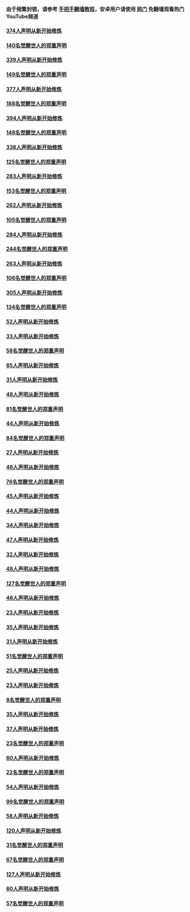 #### 由于频繁封锁，请参考 [手把手翻墙教程](https://github.com/gfw-breaker/guides/wiki/)，安卓用户请使用 [网门](https://github.com/gfw-breaker/nogfw/blob/master/dl.md?t=05200301) 免翻墙观看热门YouTube频道 

#### [374人声明从新开始修炼](../pages/91/425811.md?t=05200301) 

#### [140名觉醒世人的郑重声明](../pages/91/425810.md?t=05200301) 

#### [339人声明从新开始修炼](../pages/91/425690.md?t=05200301) 

#### [149名觉醒世人的郑重声明](../pages/91/425689.md?t=05200301) 

#### [377人声明从新开始修炼](../pages/91/424867.md?t=05200301) 

#### [188名觉醒世人的郑重声明](../pages/91/424866.md?t=05200301) 

#### [394人声明从新开始修炼](../pages/91/423914.md?t=05200301) 

#### [148名觉醒世人的郑重声明](../pages/91/423913.md?t=05200301) 

#### [338人声明从新开始修炼](../pages/91/423540.md?t=05200301) 

#### [125名觉醒世人的郑重声明](../pages/91/423539.md?t=05200301) 

#### [283人声明从新开始修炼](../pages/91/423296.md?t=05200301) 

#### [153名觉醒世人的郑重声明](../pages/91/423295.md?t=05200301) 

#### [262人声明从新开始修炼](../pages/91/423004.md?t=05200301) 

#### [105名觉醒世人的郑重声明](../pages/91/423003.md?t=05200301) 

#### [284人声明从新开始修炼](../pages/91/422707.md?t=05200301) 

#### [244名觉醒世人的郑重声明](../pages/91/422706.md?t=05200301) 

#### [263人声明从新开始修炼](../pages/91/422553.md?t=05200301) 

#### [106名觉醒世人的郑重声明](../pages/91/422552.md?t=05200301) 

#### [305人声明从新开始修炼](../pages/91/422153.md?t=05200301) 

#### [134名觉醒世人的郑重声明](../pages/91/422152.md?t=05200301) 

#### [52人声明从新开始修炼](../pages/91/421846.md?t=05200301) 

#### [33人声明从新开始修炼](../pages/91/421804.md?t=05200301) 

#### [58名觉醒世人的郑重声明](../pages/91/421845.md?t=05200301) 

#### [85人声明从新开始修炼](../pages/91/421769.md?t=05200301) 

#### [31人声明从新开始修炼](../pages/91/421763.md?t=05200301) 

#### [48人声明从新开始修炼](../pages/91/421605.md?t=05200301) 

#### [81名觉醒世人的郑重声明](../pages/91/421656.md?t=05200301) 

#### [44人声明从新开始修炼](../pages/91/421544.md?t=05200301) 

#### [84名觉醒世人的郑重声明](../pages/91/421543.md?t=05200301) 

#### [27人声明从新开始修炼](../pages/91/421465.md?t=05200301) 

#### [46人声明从新开始修炼](../pages/91/421454.md?t=05200301) 

#### [76名觉醒世人的郑重声明](../pages/91/421453.md?t=05200301) 

#### [45人声明从新开始修炼](../pages/91/421452.md?t=05200301) 

#### [44人声明从新开始修炼](../pages/91/421422.md?t=05200301) 

#### [34人声明从新开始修炼](../pages/91/421322.md?t=05200301) 

#### [47人声明从新开始修炼](../pages/91/421264.md?t=05200301) 

#### [32人声明从新开始修炼](../pages/91/421225.md?t=05200301) 

#### [48人声明从新开始修炼](../pages/91/421202.md?t=05200301) 

#### [127名觉醒世人的郑重声明](../pages/91/421224.md?t=05200301) 

#### [46人声明从新开始修炼](../pages/91/421203.md?t=05200301) 

#### [23人声明从新开始修炼](../pages/91/421138.md?t=05200301) 

#### [35人声明从新开始修炼](../pages/91/421122.md?t=05200301) 

#### [31人声明从新开始修炼](../pages/91/421081.md?t=05200301) 

#### [51名觉醒世人的郑重声明](../pages/91/421080.md?t=05200301) 

#### [25人声明从新开始修炼](../pages/91/421020.md?t=05200301) 

#### [23人声明从新开始修炼](../pages/91/420884.md?t=05200301) 

#### [8名觉醒世人的郑重声明](../pages/91/420883.md?t=05200301) 

#### [35人声明从新开始修炼](../pages/91/420809.md?t=05200301) 

#### [37人声明从新开始修炼](../pages/91/420766.md?t=05200301) 

#### [23名觉醒世人的郑重声明](../pages/91/420765.md?t=05200301) 

#### [60人声明从新开始修炼](../pages/91/420727.md?t=05200301) 

#### [22名觉醒世人的郑重声明](../pages/91/420726.md?t=05200301) 

#### [54人声明从新开始修炼](../pages/91/420529.md?t=05200301) 

#### [99名觉醒世人的郑重声明](../pages/91/420528.md?t=05200301) 

#### [58人声明从新开始修炼](../pages/91/420198.md?t=05200301) 

#### [120人声明从新开始修炼](../pages/91/420141.md?t=05200301) 

#### [31名觉醒世人的郑重声明](../pages/91/420197.md?t=05200301) 

#### [67名觉醒世人的郑重声明](../pages/91/420140.md?t=05200301) 

#### [127人声明从新开始修炼](../pages/91/420082.md?t=05200301) 

#### [60人声明从新开始修炼](../pages/91/420081.md?t=05200301) 

#### [57名觉醒世人的郑重声明](../pages/91/420080.md?t=05200301) 

